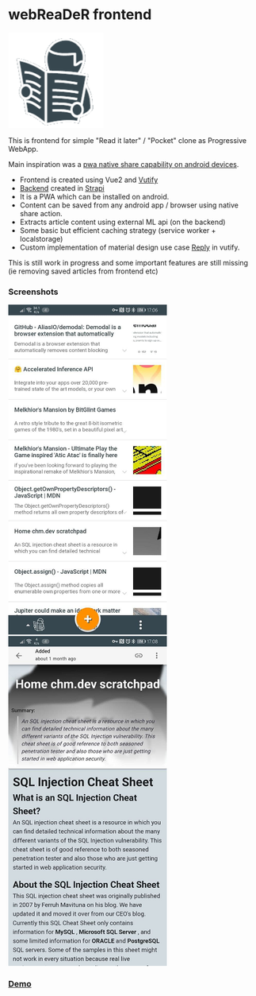 # webReaDeR frontend

![logo](https://github.com/chm-dev/rdr-frontend/raw/master/public/img/icons/icon-192x192.png)

This is frontend for simple "Read it later" / "Pocket" clone as Progressive WebApp.

Main inspiration was a [pwa native share capability on android devices](https://web.dev/web-share/).

* Frontend is created using Vue2 and [Vutify](https://vuetifyjs.com/en/)
* [Backend](https://github.com/chm-dev/rdr-backend) created in [Strapi](https://strapi.io)
* It is a PWA which can be installed on android.
* Content can be saved from any android app / browser using native share action.
* Extracts article content using external ML api (on the backend)
* Some basic but efficient caching strategy (service worker + localstorage)
* Custom implementation of material design use case [Reply](https://material.io/design/material-studies/reply.html) in vutify.

This is still work in progress and some important features are still missing (ie removing saved articles from frontend etc)

### Screenshots

![Main Feed](https://github.com/chm-dev/rdr-frontend/raw/master/public/img/screenshot1.png)
![Article](https://github.com/chm-dev/rdr-frontend/raw/master/public/img/screenshot2.png)

### [Demo](https://rdr.chm.codes)


